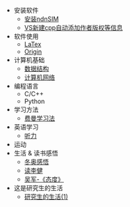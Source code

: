 <!-- docs/_sidebar.md -->
- 安装软件
    - [安装ndnSIM](安装软件/)
    - [VS新建cpp自动添加作者版权等信息](安装软件/VS新建cpp自动添加作者版权等信息)
- 软件使用
    - [LaTex](软件使用/LaTex)
    - [Origin](软件使用/Origin)
- 计算机基础
    - [数据结构](计算机基础/数据结构)
    - [计算机网络](计算机基础/计算机网络)
- 编程语言
    - C/C++
    - Python
- 学习方法
    - [费曼学习法](学习方法/费曼学习法)
- 英语学习
    - [听力](英语学习/听力)
- 运动
- 生活 & 读书感悟
    - [冬奥感悟](生活读书感悟/冬奥感悟)
    - [读李健](生活读书感悟/李健)
    - [吴军-《态度》](生活读书感悟/吴军-态度)
- 这是研究生的生活
    - [研究生的生活(1)](这是研究生的生活/研究生的生活(1))
